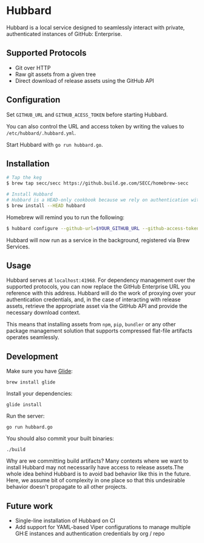 # Hubbard

Hubbard is a local service designed to seamlessly interact with private, authenticated
instances of GitHub: Enterprise.

## Supported Protocols

* Git over HTTP
* Raw git assets from a given tree
* Direct download of release assets using the GitHub API

## Configuration

Set `GITHUB_URL` and `GITHUB_ACESS_TOKEN` before starting Hubbard.

You can also control the URL and access token by writing the values to
`/etc/hubbard/.hubbard.yml`.

Start Hubbard with `go run hubbard.go`.

## Installation

```bash
# Tap the keg
$ brew tap secc/secc https://github.build.ge.com/SECC/homebrew-secc

# Install Hubbard
# Hubbard is a HEAD-only cookbook because we rely on authentication with GitHub
$ brew install --HEAD hubbard
```

Homebrew will remind you to run the following:

```bash
$ hubbard configure --github-url=$YOUR_GITHUB_URL --github-access-token=$YOUR_GITHUB_ACCESS_TOKEN
```

Hubbard will now run as a service in the background, registered via Brew Services.

## Usage

Hubbard serves at `localhost:41968`.
For dependency management over the supported protocols, you can now replace
the GitHub Enterprise URL you reference with this address.
Hubbard will do the work of proxying over your authentication credentials,
and, in the case of interacting with release assets, retrieve the appropriate
asset via the GitHub API and provide the necessary download context.

This means that installing assets from `npm`, `pip`, `bundler` or any other package
management solution that supports compressed flat-file artifacts operates
seamlessly.

## Development

Make sure you have [Glide](https://github.com/Masterminds/glide):

```
brew install glide
```

Install your dependencies:

```
glide install
```

Run the server:

```
go run hubbard.go
```

You should also commit your built binaries:

```
./build
```

Why are we committing build artifacts?
Many contexts where we want to install Hubbard may not necessarily have access
to release assets.The whole idea behind Hubbard is to
avoid bad behavior like this in the future. Here, we assume bit of complexity
in one place so that this undesirable behavior doesn't propagate to
all other projects.

## Future work

* Single-line installation of Hubbard on CI
* Add support for YAML-based Viper configurations to manage multiple GH:E instances and authentication credentials by org / repo
